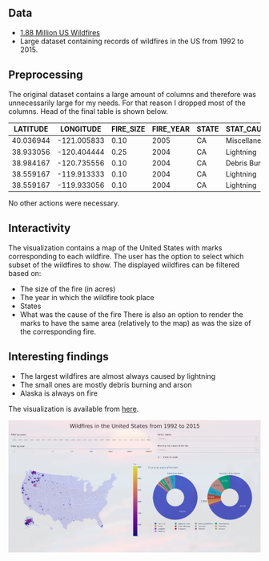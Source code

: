 ## Data

  - [1.88 Million US Wildfires](https://www.kaggle.com/rtatman/188-million-us-wildfires)
  - Large dataset containing records of wildfires in the US from 1992 to 2015.

## Preprocessing

The original dataset contains a large amount of columns and therefore was unnecessarily large
for my needs. For that reason I dropped most of the columns.
Head of the final table is shown below.

| LATITUDE  | LONGITUDE   | FIRE_SIZE | FIRE_YEAR | STATE | STAT_CAUSE_DESCR | FIRE_NAME |
| --------- | ----------- | --------- | --------- | ----- | ---------------- | --------- |
| 40.036944 | -121.005833 | 0.10      | 2005      | CA    | Miscellaneous    | FOUNTAIN  |
| 38.933056 | -120.404444 | 0.25      | 2004      | CA    | Lightning        | PIGEON    |
| 38.984167 | -120.735556 | 0.10      | 2004      | CA    | Debris Burning   | SLACK     |
| 38.559167 | -119.913333 | 0.10      | 2004      | CA    | Lightning        | DEER      |
| 38.559167 | -119.933056 | 0.10      | 2004      | CA    | Lightning        | STEVENOT  |

No other actions were necessary.

## Interactivity

The visualization contains a map of the United States with marks corresponding to each wildfire.
The user has the option to select which subset of the wildfires to show.
The displayed wildfires can be filtered based on:
  - The size of the fire (in acres)
  - The year in which the wildfire took place
  - States
  - What was the cause of the fire
There is also an option to render the marks to have the same area (relatively to the map)
as was the size of the corresponding fire.

## Interesting findings

  - The largest wildfires are almost always caused by lightning
  - The small ones are mostly debris burning and arson
  - Alaska is always on fire

The visualization is available from [here](https://xkozlov1-pv251-project.herokuapp.com/).

![capture](capture.png)
